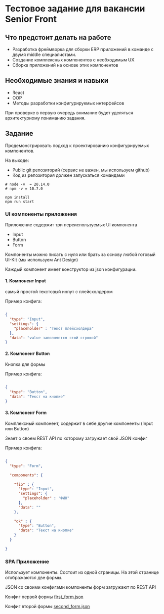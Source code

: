 # Тестовое задание для вакансии Senior Front

##  Что предстоит делать на работе

- Разработка фреймворка для сборки ERP приложений в команде с двумя middle специалистами.
- Создание комплексных компонентов с необходимым UX
- Сборка приложений на основе этих компонентов

## Необходимые знания и навыки

- React
- OOP
- Методы разработки конфигурируемых интерфейсов

При проверке в первую очередь внимание будет уделяться архитектурному пониманию задания.

## Задание

Продемонстрировать подход к проектированию конфигурируемых компонентов.

На выходе: 
- Public git репозиторий (сервис не важен, мы используем github)
- Код из репозитория должен запускаться командами

```shell
# node -v  = 20.14.0
# npm -v = 10.7.0

npm install
npm run start
```


### UI компоненты приложения

Приложение содержит три переиспользуемых UI компонента
- Input
- Button
- Form 

Компоненты можно писать с нуля или брать за основу любой готовый UI-Kit (мы используем Ant Design)

Каждый компонент имеет конструктор из json конфигурации.


#### 1. Компонент Input

самый простой текстовый инпут с плейсхолдером

Пример конфига:
```json

{
  "type": "Input",
  "settings": {
    "placeholder" : "текст плейсхолдера"
  },
  "data": "value заполняется этой строкой"
}
```

#### 2. Компонент Button

Кнопка для формы

Пример конфига:
```json

{
  "type": "Button",
  "data": "Текст на кнопке"
}
```

#### 3. Компонент Form

Комплексный компонент, содержит в себе другие компоненты (Input или Button)

Знает о своем REST API по которому загружает свой JSON конфиг 

Пример конфига:
```json 

{
  "type": "Form",
  
  "components": {
  
    "fio" : {
      "type": "Input",
      "settings": {
        "placeholder" : "ФИО"
      },
      "data": ""
    },
    
    "ok" : {
      "type": "Button",
      "data": "Текст на кнопке"
    }
  }
  
}

```


### SPA Приложение

Использует компоненты. Состоит из одной страницы. 
На этой странице отображаются две формы.

JSON со своими конфигами компоненты форм загружают по REST API 

Конфиг первой формы
[first_form.json](API%2Ffirst_form.json)

Конфиг второй формы
[second_form.json](API%2Fsecond_form.json) 

